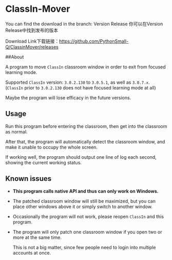 # ClassIn-Mover

You can find the download in the branch: Version Release 你可以在Version Release中找到发布的版本

Download Link下载链接：https://github.com/PythonSmall-Q/ClassinMover/releases

##About

A program to move `ClassIn` classroom window in order to exit from focused learning mode.

Supported `ClassIn` version: `3.0.2.130` to `3.0.5.1`, as well as `3.0.7.x`. (`ClassIn` prior to `3.0.2.130` does not have focused learning mode at all)

Maybe the program will lose efficacy in the future versions.

## Usage

Run this program before entering the classroom, then get into the classroom as normal.

After that, the program will automatically detect the classroom window, and make it unable to occupy the whole screen.

If working well, the program should output one line of log each second, showing the current working status.

## Known issues

- **This program calls native API and thus can only work on Windows.**

- The patched classroom window will still be maximized, but you can place other windows above it or simply switch to another window.

- Occasionally the program will not work, please reopen `ClassIn` and this program.

- The program will only patch one classroom window if you open two or more at the same time.

  This is not a big matter, since few people need to login into multiple accounts at once.
